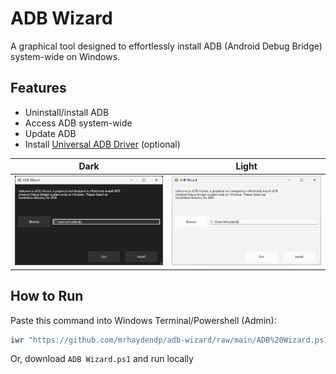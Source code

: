 # ADB Wizard
A graphical tool designed to effortlessly install ADB (Android Debug Bridge) system-wide on Windows.

## Features
- Uninstall/install ADB
- Access ADB system-wide
- Update ADB
- Install [Universal ADB Driver](https://adb.clockworkmod.com/) (optional)

Dark | Light
:---:|:-----:
![Screenshot (Dark Mode)](ADB-Wizard.png)|![Screenshot (Light Mode)](ADB-Wizard-Light.png)

## How to Run
Paste this command into Windows Terminal/Powershell (Admin):
``` powershell
iwr "https://github.com/mrhaydendp/adb-wizard/raw/main/ADB%20Wizard.ps1" | iex
```
Or, download `ADB Wizard.ps1` and run locally
